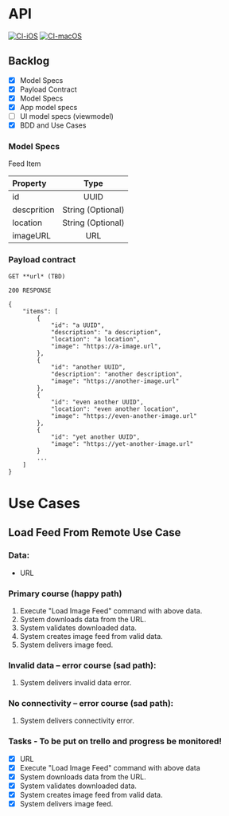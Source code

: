 # API

[![CI-iOS](https://github.com/gtsofa/EssentialFeedII/actions/workflows/CI-iOS.yml/badge.svg)](https://github.com/gtsofa/EssentialFeedII/actions/workflows/CI-iOS.yml)
[![CI-macOS](https://github.com/gtsofa/EssentialFeedII/actions/workflows/CI-macOS.yml/badge.svg)](https://github.com/gtsofa/EssentialFeedII/actions/workflows/CI-macOS.yml)

## Backlog
- [x] Model Specs
- [x] Payload Contract
- [x] Model Specs
- [x] App model specs
- [ ] UI model specs (viewmodel)
- [x] BDD and Use Cases

### Model Specs

 Feed Item

| Property  | Type  | 
| :------------ |:---------------:|
| id  | UUID |
| descprition    | String (Optional) |
| location | String (Optional) |
| imageURL | URL | 

### Payload contract

```
GET **url* (TBD)

200 RESPONSE

{
	"items": [
		{
			"id": "a UUID",
			"description": "a description",
			"location": "a location",
			"image": "https://a-image.url",
		},
		{
			"id": "another UUID",
			"description": "another description",
			"image": "https://another-image.url"
		},
		{
			"id": "even another UUID",
			"location": "even another location",
			"image": "https://even-another-image.url"
		},
		{
			"id": "yet another UUID",
			"image": "https://yet-another-image.url"
		}
		...
	]
}

```

# Use Cases

## Load Feed From Remote Use Case

### Data:
- URL

### Primary course (happy path)
1. Execute "Load Image Feed" command with above data.
2. System downloads data from the URL.
3. System validates downloaded data.
4. System creates image feed from valid data.
5. System delivers image feed.

### Invalid data – error course (sad path):
1. System delivers invalid data error.

### No connectivity – error course (sad path):
1. System delivers connectivity error.

### Tasks - To be put on trello and progress be monitored!
- [x] URL
- [x] Execute "Load Image Feed" command with above data
- [x] System downloads data from the URL.
- [x] System validates downloaded data.
- [x] System creates image feed from valid data.
- [x] System delivers image feed.